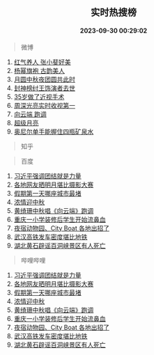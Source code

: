 <div align="center"><h2>实时热搜榜</h2><h4>2023-09-30 00:29:02</h4></div>

> 微博  

1. [红气养人 张小斐好美](https://s.weibo.com/weibo?q=%E7%BA%A2%E6%B0%94%E5%85%BB%E4%BA%BA%20%E5%BC%A0%E5%B0%8F%E6%96%90%E5%A5%BD%E7%BE%8E&t=31&band_rank=1&Refer=top)<br />
2. [杨幂旗袍 古韵美人](https://s.weibo.com/weibo?q=%E6%9D%A8%E5%B9%82%E6%97%97%E8%A2%8D%20%E5%8F%A4%E9%9F%B5%E7%BE%8E%E4%BA%BA&t=31&band_rank=2&Refer=top)<br />
3. [月圆中秋夜团圆共此时](https://s.weibo.com/weibo?q=%23%E6%9C%88%E5%9C%86%E4%B8%AD%E7%A7%8B%E5%A4%9C%E5%9B%A2%E5%9C%86%E5%85%B1%E6%AD%A4%E6%97%B6%23&t=31&band_rank=3&Refer=top)<br />
4. [封神榜纣王饰演者去世](https://s.weibo.com/weibo?q=%E5%B0%81%E7%A5%9E%E6%A6%9C%E7%BA%A3%E7%8E%8B%E9%A5%B0%E6%BC%94%E8%80%85%E5%8E%BB%E4%B8%96&t=31&band_rank=4&Refer=top)<br />
5. [35岁做了近视手术](https://s.weibo.com/weibo?q=35%E5%B2%81%E5%81%9A%E4%BA%86%E8%BF%91%E8%A7%86%E6%89%8B%E6%9C%AF&t=31&band_rank=5&Refer=top)<br />
6. [周深光亮实时收视第一](https://s.weibo.com/weibo?q=%23%E5%91%A8%E6%B7%B1%E5%85%89%E4%BA%AE%E5%AE%9E%E6%97%B6%E6%94%B6%E8%A7%86%E7%AC%AC%E4%B8%80%23&t=31&band_rank=6&Refer=top)<br />
7. [向云端 跑调](https://s.weibo.com/weibo?q=%E5%90%91%E4%BA%91%E7%AB%AF%20%E8%B7%91%E8%B0%83&t=31&band_rank=7&Refer=top)<br />
8. [超级月亮](https://s.weibo.com/weibo?q=%E8%B6%85%E7%BA%A7%E6%9C%88%E4%BA%AE&t=31&band_rank=8&Refer=top)<br />
9. [奥尼尔单手能握住四瓶矿泉水](https://s.weibo.com/weibo?q=%23%E5%A5%A5%E5%B0%BC%E5%B0%94%E5%8D%95%E6%89%8B%E8%83%BD%E6%8F%A1%E4%BD%8F%E5%9B%9B%E7%93%B6%E7%9F%BF%E6%B3%89%E6%B0%B4%23&t=31&band_rank=9&Refer=top)<br />

> 知乎  


> 百度  

1. [习近平强调团结就是力量](https://www.baidu.com/s?wd=%E4%B9%A0%E8%BF%91%E5%B9%B3%E5%BC%BA%E8%B0%83%E5%9B%A2%E7%BB%93%E5%B0%B1%E6%98%AF%E5%8A%9B%E9%87%8F&sa=fyb_news&rsv_dl=fyb_news)<br />
2. [各地网友晒明月堪比摄影大赛](https://www.baidu.com/s?wd=%E5%90%84%E5%9C%B0%E7%BD%91%E5%8F%8B%E6%99%92%E6%98%8E%E6%9C%88%E5%A0%AA%E6%AF%94%E6%91%84%E5%BD%B1%E5%A4%A7%E8%B5%9B&sa=fyb_news&rsv_dl=fyb_news)<br />
3. [假期第一天哪座城市最堵](https://www.baidu.com/s?wd=%E5%81%87%E6%9C%9F%E7%AC%AC%E4%B8%80%E5%A4%A9%E5%93%AA%E5%BA%A7%E5%9F%8E%E5%B8%82%E6%9C%80%E5%A0%B5&sa=fyb_news&rsv_dl=fyb_news)<br />
4. [浓情迎中秋](https://www.baidu.com/s?wd=%E6%B5%93%E6%83%85%E8%BF%8E%E4%B8%AD%E7%A7%8B&sa=fyb_news&rsv_dl=fyb_news)<br />
5. [黄绮珊中秋唱《向云端》跑调](https://www.baidu.com/s?wd=%E9%BB%84%E7%BB%AE%E7%8F%8A%E4%B8%AD%E7%A7%8B%E5%94%B1%E3%80%8A%E5%90%91%E4%BA%91%E7%AB%AF%E3%80%8B%E8%B7%91%E8%B0%83&sa=fyb_news&rsv_dl=fyb_news)<br />
6. [重庆一小学装修后学生开始流鼻血](https://www.baidu.com/s?wd=%E9%87%8D%E5%BA%86%E4%B8%80%E5%B0%8F%E5%AD%A6%E8%A3%85%E4%BF%AE%E5%90%8E%E5%AD%A6%E7%94%9F%E5%BC%80%E5%A7%8B%E6%B5%81%E9%BC%BB%E8%A1%80&sa=fyb_news&rsv_dl=fyb_news)<br />
7. [夜宿动物园、City Boat 各地出招了](https://www.baidu.com/s?wd=%E5%A4%9C%E5%AE%BF%E5%8A%A8%E7%89%A9%E5%9B%AD%E3%80%81City+Boat+%E5%90%84%E5%9C%B0%E5%87%BA%E6%8B%9B%E4%BA%86&sa=fyb_news&rsv_dl=fyb_news)<br />
8. [武汉高铁发车密度堪比地铁](https://www.baidu.com/s?wd=%E6%AD%A6%E6%B1%89%E9%AB%98%E9%93%81%E5%8F%91%E8%BD%A6%E5%AF%86%E5%BA%A6%E5%A0%AA%E6%AF%94%E5%9C%B0%E9%93%81&sa=fyb_news&rsv_dl=fyb_news)<br />
9. [湖北黄石辟谣百洞峡景区有人死亡](https://www.baidu.com/s?wd=%E6%B9%96%E5%8C%97%E9%BB%84%E7%9F%B3%E8%BE%9F%E8%B0%A3%E7%99%BE%E6%B4%9E%E5%B3%A1%E6%99%AF%E5%8C%BA%E6%9C%89%E4%BA%BA%E6%AD%BB%E4%BA%A1&sa=fyb_news&rsv_dl=fyb_news)<br />

> 哔哩哔哩  

1. [习近平强调团结就是力量](https://www.baidu.com/s?wd=%E4%B9%A0%E8%BF%91%E5%B9%B3%E5%BC%BA%E8%B0%83%E5%9B%A2%E7%BB%93%E5%B0%B1%E6%98%AF%E5%8A%9B%E9%87%8F&sa=fyb_news&rsv_dl=fyb_news)<br />
2. [各地网友晒明月堪比摄影大赛](https://www.baidu.com/s?wd=%E5%90%84%E5%9C%B0%E7%BD%91%E5%8F%8B%E6%99%92%E6%98%8E%E6%9C%88%E5%A0%AA%E6%AF%94%E6%91%84%E5%BD%B1%E5%A4%A7%E8%B5%9B&sa=fyb_news&rsv_dl=fyb_news)<br />
3. [假期第一天哪座城市最堵](https://www.baidu.com/s?wd=%E5%81%87%E6%9C%9F%E7%AC%AC%E4%B8%80%E5%A4%A9%E5%93%AA%E5%BA%A7%E5%9F%8E%E5%B8%82%E6%9C%80%E5%A0%B5&sa=fyb_news&rsv_dl=fyb_news)<br />
4. [浓情迎中秋](https://www.baidu.com/s?wd=%E6%B5%93%E6%83%85%E8%BF%8E%E4%B8%AD%E7%A7%8B&sa=fyb_news&rsv_dl=fyb_news)<br />
5. [黄绮珊中秋唱《向云端》跑调](https://www.baidu.com/s?wd=%E9%BB%84%E7%BB%AE%E7%8F%8A%E4%B8%AD%E7%A7%8B%E5%94%B1%E3%80%8A%E5%90%91%E4%BA%91%E7%AB%AF%E3%80%8B%E8%B7%91%E8%B0%83&sa=fyb_news&rsv_dl=fyb_news)<br />
6. [重庆一小学装修后学生开始流鼻血](https://www.baidu.com/s?wd=%E9%87%8D%E5%BA%86%E4%B8%80%E5%B0%8F%E5%AD%A6%E8%A3%85%E4%BF%AE%E5%90%8E%E5%AD%A6%E7%94%9F%E5%BC%80%E5%A7%8B%E6%B5%81%E9%BC%BB%E8%A1%80&sa=fyb_news&rsv_dl=fyb_news)<br />
7. [夜宿动物园、City Boat 各地出招了](https://www.baidu.com/s?wd=%E5%A4%9C%E5%AE%BF%E5%8A%A8%E7%89%A9%E5%9B%AD%E3%80%81City+Boat+%E5%90%84%E5%9C%B0%E5%87%BA%E6%8B%9B%E4%BA%86&sa=fyb_news&rsv_dl=fyb_news)<br />
8. [武汉高铁发车密度堪比地铁](https://www.baidu.com/s?wd=%E6%AD%A6%E6%B1%89%E9%AB%98%E9%93%81%E5%8F%91%E8%BD%A6%E5%AF%86%E5%BA%A6%E5%A0%AA%E6%AF%94%E5%9C%B0%E9%93%81&sa=fyb_news&rsv_dl=fyb_news)<br />
9. [湖北黄石辟谣百洞峡景区有人死亡](https://www.baidu.com/s?wd=%E6%B9%96%E5%8C%97%E9%BB%84%E7%9F%B3%E8%BE%9F%E8%B0%A3%E7%99%BE%E6%B4%9E%E5%B3%A1%E6%99%AF%E5%8C%BA%E6%9C%89%E4%BA%BA%E6%AD%BB%E4%BA%A1&sa=fyb_news&rsv_dl=fyb_news)<br />

